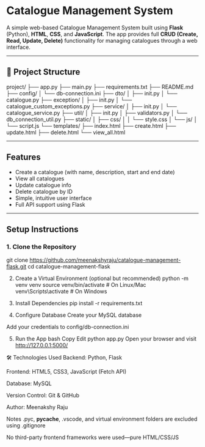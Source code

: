 # Catalogue Management System

A simple web-based Catalogue Management System built using **Flask** (Python), **HTML**, **CSS**, and **JavaScript**. The app provides full **CRUD (Create, Read, Update, Delete)** functionality for managing catalogues through a web interface.

---

## 📂 Project Structure

project/
├── app.py
├── main.py
├── requirements.txt
├── README.md
├── config/
│ └── db-connection.ini
├── dto/
│ ├── init.py
│ └── catalogue.py
├── exception/
│ ├── init.py
│ └── catalogue_custom_exceptions.py
├── service/
│ ├── init.py
│ └── catalogue_service.py
├── util/
│ ├── init.py
│ ├── validators.py
│ └── db_connection_util.py
├── static/
│ ├── css/
│ │ └── style.css
│ └── js/
│ └── script.js
└── templates/
├── index.html
├── create.html
├── update.html
├── delete.html
└── view_all.html



---

## Features

- Create a catalogue (with name, description, start and end date)
- View all catalogues
- Update catalogue info
- Delete catalogue by ID
- Simple, intuitive user interface
- Full API support using Flask

---

##  Setup Instructions

### 1. Clone the Repository


git clone https://github.com/meenakshyraju/catalogue-management-flask.git
cd catalogue-management-flask

2. Create a Virtual Environment (optional but recommended)
python -m venv venv
source venv/bin/activate      # On Linux/Mac
venv\Scripts\activate         # On Windows

3. Install Dependencies
pip install -r requirements.txt

4. Configure Database
Create your MySQL database

Add your credentials to config/db-connection.ini

5. Run the App
bash
Copy
Edit
python app.py
Open your browser and visit http://127.0.0.1:5000/

🛠 Technologies Used
Backend: Python, Flask

Frontend: HTML5, CSS3, JavaScript (Fetch API)

Database: MySQL

Version Control: Git & GitHub

Author:
Meenakshy Raju

 Notes
.pyc, __pycache__, .vscode, and virtual environment folders are excluded using .gitignore

No third-party frontend frameworks were used—pure HTML/CSS/JS















 











